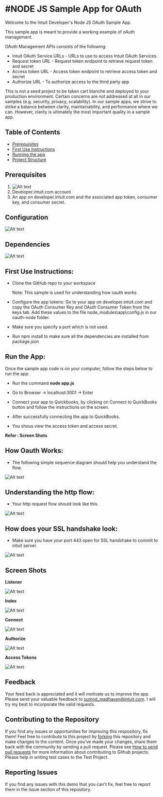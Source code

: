 #NODE JS Sample App for OAuth
=====================================
<p>
Welcome to the Intuit Developer's Node JS OAuth Sample App.
</p>
<p>
This sample app is meant to provide a working example of oAuth management.
</p>
<p>

OAuth Management APIs consists of the following:

<ul>
<li>Intuit OAuth Service URLs - URLs to use to access Intuit OAuth Services.</li>
<li>Request token URL - Request token endpoint to retrieve request token and secret</li> 
<li>Access token URL - Access token endpoint to retrieve access token and secret </li>
<li>Authorize URL - To authorize access to the third party app</li>
</ul>
</p>
<p>

This is not a seed project to be taken cart blanche and deployed to your production environment. Certain concerns are not addressed at all in our samples (e.g. security, privacy, scalability). In our sample apps, we strive to strike a balance between clarity, maintainability, and performance where we can. However, clarity is ultimately the most important quality in a sample app.

</p>

## Table of Contents

* [Prerequisites](#prerequisites)
* [First Use Instructions](#first-use-instructions)
* [Running the app](#running-the-app)
* [Project Structure](#project-structure)

## Prerequisites

1. ![Alt text](images/require.jpg "Pre-Requisite")
2. Developer.intuit.com account
3. An app on developer.intuit.com and the associated app token, consumer key, and consumer secret.

## Configuration
![Alt text](images/config.jpg "Configurations")

## Dependencies
![Alt text](images/depend.JPG "Dependencies")

## First Use Instructions:

- Clone the GitHub repo to your workspace

  Note: This sample is used for understanding how oauth works

- Configure the app tokens: Go to your app on developer.intuit.com and copy the OAuth Consumer Key and OAuth Consumer Token from the keys tab. Add these values to the file node_modules\app\config.js in our oauth-node folder.

- Make sure you specify a port which is not used.

- Run npm install to make sure all the dependencies are installed from package.json

## Run the App:

Once the sample app code is on your computer, follow the steps below to run the app:

- Run the command **node app.js** 

- Go to Browser -> localhost:3001 -> Enter

- Connect your app to Quickbooks, by clicking on Connect to QuickBooks button and follow the instructions on the screen.

- After successfully connecting the app to QuickBooks.

- You shous view the access token and access secret. 

**Refer : Screen Shots**

## How Oauth Works:

- The following simple sequence diagram should help you understand the flow.


![Alt text](images/seq.png "sequence diagram on oauth")

## Understanding the http flow:

- Your http request flow should look like this.

![Alt text](images/fiddle.JPG "Fiddler request look")


## How does your SSL handshake look:

- Make sure you have your port 443 open for SSL handshake to commit to intuit server.

![Alt text](images/ssl.JPG "SSL Handshake")

## Screen Shots

**Listener**


![Alt text](images/listen.JPG "Listener")

**Index**


![Alt text](images/index.JPG "Index")


**Connect**


![Alt text](images/connect.JPG "Connect")


**Authorize**


![Alt text](images/authorize.JPG "Authorize")



**Access Tokens**


![Alt text](images/result.JPG "access tokens")


## Feedback

Your feed back is appreciated and it will motivate us to improve the app. Please send your valuable feedback to sumod_madhavan@intuit.com. I will try my best to incorporate the valid requests.
 
## Contributing to the Repository ###

If you find any issues or opportunities for improving this respository, fix them!  Feel free to contribute to this project by [forking](http://help.github.com/fork-a-repo/) this repository and make changes to the content.  Once you've made your changes, share them back with the community by sending a pull request. Please see [How to send pull requests](http://help.github.com/send-pull-requests/) for more information about contributing to Github projects. Please help in writing test cases to the Test Project.

## Reporting Issues ###

If you find any issues with this demo that you can't fix, feel free to report them in the issue section of this repository.



